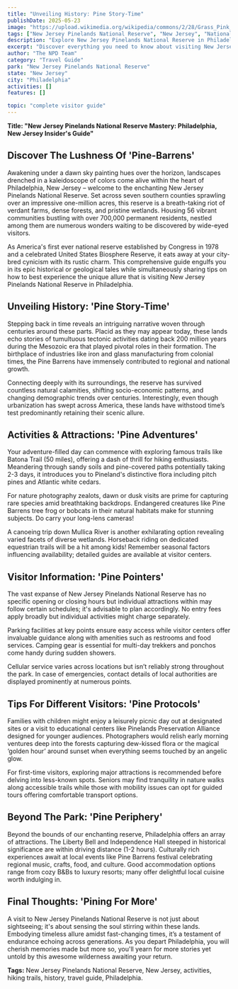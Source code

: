 ```yaml
---
title: "Unveiling History: Pine Story-Time"
publishDate: 2025-05-23
image: "https://upload.wikimedia.org/wikipedia/commons/2/28/Grass_Pink_Orchid.jpg"
tags: ["New Jersey Pinelands National Reserve", "New Jersey", "National Parks", "Travel Guide", "Philadelphia", "Outdoor Recreation", "Family Travel", "Adventure"]
description: "Explore New Jersey Pinelands National Reserve in Philadelphia, New Jersey with our comprehensive visitor guide featuring activities, tips, and local insights."
excerpt: "Discover everything you need to know about visiting New Jersey Pinelands National Reserve in Philadelphia, New Jersey."
author: "The NPD Team"
category: "Travel Guide"
park: "New Jersey Pinelands National Reserve"
state: "New Jersey"
city: "Philadelphia"
activities: []
features: []

topic: "complete visitor guide"
---
```


**Title: "New Jersey Pinelands National Reserve Mastery: Philadelphia, New Jersey Insider's Guide"**

## Discover The Lushness Of 'Pine-Barrens'
Awakening under a dawn sky painting hues over the horizon, landscapes drenched in a kaleidoscope of colors come alive within the heart of Philadelphia, New Jersey – welcome to the enchanting New Jersey Pinelands National Reserve. Set across seven southern counties sprawling over an impressive one-million acres, this reserve is a breath-taking riot of verdant farms, dense forests, and pristine wetlands. Housing 56 vibrant communities bustling with over 700,000 permanent residents, nestled among them are numerous wonders waiting to be discovered by wide-eyed visitors. 

As America's first ever national reserve established by Congress in 1978 and a celebrated United States Biosphere Reserve, it eats away at your city-bred cynicism with its rustic charm. This comprehensive guide engulfs you in its epic historical or geological tales while simultaneously sharing tips on how to best experience the unique allure that is visiting New Jersey Pinelands National Reserve in Philadelphia.

## Unveiling History: 'Pine Story-Time'
Stepping back in time reveals an intriguing narrative woven through centuries around these parts. Placid as they may appear today, these lands echo stories of tumultuous tectonic activities dating back 200 million years during the Mesozoic era that played pivotal roles in their formation. The birthplace of industries like iron and glass manufacturing from colonial times, the Pine Barrens have immensely contributed to regional and national growth. 

Connecting deeply with its surroundings, the reserve has survived countless natural calamities, shifting socio-economic patterns, and changing demographic trends over centuries. Interestingly, even though urbanization has swept across America, these lands have withstood time’s test predominantly retaining their scenic allure.

## Activities & Attractions: 'Pine Adventures'
Your adventure-filled day can commence with exploring famous trails like Batona Trail (50 miles), offering a dash of thrill for hiking enthusiasts. Meandering through sandy soils and pine-covered paths potentially taking 2-3 days, it introduces you to Pineland's distinctive flora including pitch pines and Atlantic white cedars.

For nature photography zealots, dawn or dusk visits are prime for capturing rare species amid breathtaking backdrops. Endangered creatures like Pine Barrens tree frog or bobcats in their natural habitats make for stunning subjects. Do carry your long-lens cameras!

A canoeing trip down Mullica River is another exhilarating option revealing varied facets of diverse wetlands. Horseback riding on dedicated equestrian trails will be a hit among kids! Remember seasonal factors influencing availability; detailed guides are available at visitor centers.

## Visitor Information: 'Pine Pointers'
The vast expanse of New Jersey Pinelands National Reserve has no specific opening or closing hours but individual attractions within may follow certain schedules; it's advisable to plan accordingly. No entry fees apply broadly but individual activities might charge separately.

Parking facilities at key points ensure easy access while visitor centers offer invaluable guidance along with amenities such as restrooms and food services. Camping gear is essential for multi-day trekkers and ponchos come handy during sudden showers.

Cellular service varies across locations but isn’t reliably strong throughout the park. In case of emergencies, contact details of local authorities are displayed prominently at numerous points.

## Tips For Different Visitors: 'Pine Protocols'
Families with children might enjoy a leisurely picnic day out at designated sites or a visit to educational centers like Pinelands Preservation Alliance designed for younger audiences. Photographers would relish early morning ventures deep into the forests capturing dew-kissed flora or the magical ‘golden hour’ around sunset when everything seems touched by an angelic glow.

For first-time visitors, exploring major attractions is recommended before delving into less-known spots. Seniors may find tranquility in nature walks along accessible trails while those with mobility issues can opt for guided tours offering comfortable transport options.

## Beyond The Park: 'Pine Periphery'
Beyond the bounds of our enchanting reserve, Philadelphia offers an array of attractions. The Liberty Bell and Independence Hall steeped in historical significance are within driving distance (1-2 hours). Culturally rich experiences await at local events like Pine Barrens festival celebrating regional music, crafts, food, and culture. Good accommodation options range from cozy B&Bs to luxury resorts; many offer delightful local cuisine worth indulging in.

## Final Thoughts: 'Pining For More'
A visit to New Jersey Pinelands National Reserve is not just about sightseeing; it's about sensing the soul stirring within these lands. Embodying timeless allure amidst fast-changing times, it’s a testament of endurance echoing across generations. As you depart Philadelphia, you will cherish memories made but more so, you'll yearn for more stories yet untold by this awesome wilderness awaiting your return.

**Tags:** New Jersey Pinelands National Reserve, New Jersey, activities, hiking trails, history, travel guide, Philadelphia.